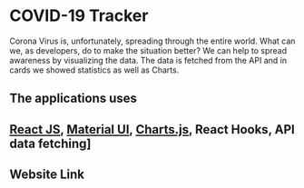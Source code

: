 # COVID-19 Tracker
Corona Virus is, unfortunately, spreading through the entire world. What can we, as developers, do to make the situation better? We can help to spread awareness by visualizing the data. The data is fetched from the API and in cards we showed statistics as well as Charts. 

## The applications uses 
[React JS](https://reactjs.org/docs/create-a-new-react-app.html), [Material UI](https://mui.com/material-ui/getting-started/installation/), [Charts.js](https://www.chartjs.org/), React Hooks, API data fetching]
---
## Website Link 



